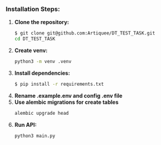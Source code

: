 ### Installation Steps:

1. **Clone the repository:**
   ```bash
   $ git clone git@github.com:Artiquee/DT_TEST_TASK.git
   cd DT_TEST_TASK
2. **Create venv:**
   ```bash
   python3 -m venv .venv
3. **Install dependencies:**
   ```bash
   $ pip install -r requirements.txt
4. **Rename .example.env and config .env file**
5. **Use alembic migrations for create tables**
   ```bash
   alembic upgrade head
6. **Run API:**
   ```bash
   python3 main.py


